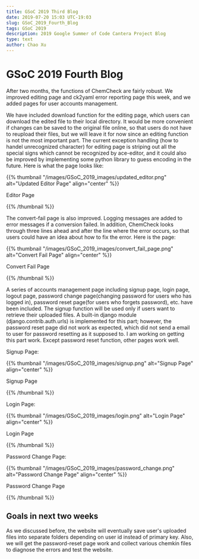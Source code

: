 ```yaml
---
title: GSoC 2019 Third Blog
date: 2019-07-20 15:03 UTC-19:03
slug: GSoC_2019_Fourth_Blog
tags: GSoC 2019
description: 2019 Google Summer of Code Cantera Project Blog
type: text
author: Chao Xu
---
```


# GSoC 2019 Fourth Blog

After two months, the functions of ChemCheck are fairly robust. We improved editing page and ck2yaml error reporting page this week, and we
added pages for user accounts management.

<!-- TEASER_END -->

We have included download function for the editing page, which users can download the edited file to their local directory. It would be more convenient
if changes can be saved to the original file online, so that users do not have to reupload their files, but we will leave it for now since an
editing function is not the most important part. The current exception handling (how to handel unrecognized character) for editing page is striping out all the special signs which cannot
be recognized by ace-editor, and it could also be improved by implementing some python library to guess encoding in the future. 
Here is what the page looks like:

{{% thumbnail "/images/GSoC_2019_images/updated_editor.png" alt="Updated Editor Page" align="center" %}}

<p class="text-center">Editor Page</p>

{{% /thumbnail %}}

The convert-fail page is also improved. Logging messages are added to error messages if a conversion failed. In addition, ChemCheck looks through
three lines ahead and after the line where the error occurs, so that users could have an idea about how to fix the error. Here is the page:

{{% thumbnail "/images/GSoC_2019_images/convert_fail_page.png" alt="Convert Fail Page" align="center" %}}

<p class="text-center">Convert Fail Page</p>

{{% /thumbnail %}}

A series of accounts management page including signup page, login page, logout page, password change page(changing password for users who has logged in), password reset page(for users who forgets password), 
etc. have been included. The signup function will be used only if users want to retrieve their uploaded files. A built-in django module (django.contrib.auth.urls) is implemented for this part; however, the password reset page did not work as expected, which did not send a email to user for password resetting as it supposed to.
I am working on getting this part work. Except password reset function, other pages work well.

Signup Page:

{{% thumbnail "/images/GSoC_2019_images/signup.png" alt="Signup Page" align="center" %}}

<p class="text-center">Signup Page</p>

{{% /thumbnail %}}

Login Page:

{{% thumbnail "/images/GSoC_2019_images/login.png" alt="Login Page" align="center" %}}

<p class="text-center">Login Page</p>

{{% /thumbnail %}}

Password Change Page:

{{% thumbnail "/images/GSoC_2019_images/password_change.png" alt="Password Change Page" align="center" %}}

<p class="text-center">Password Change Page</p>

{{% /thumbnail %}}

## Goals in next two weeks

As we discussed before, the website will eventually save user's uploaded files into separate folders depending on
user id instead of primary key. Also, we will get the password-reset page work and collect various chemkin files to
diagnose the errors and test the website.
